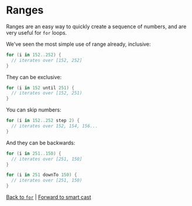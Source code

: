 # Ranges
Ranges are an easy way to quickly create a sequence of numbers, and are very useful for `for` loops.

We've seen the most simple use of range already, inclusive:
```kotlin
for (i in 152..252) {
  // iterates over [152, 252]
}
```

They can be exclusive:
```kotlin
for (i in 152 until 251) {
  // iterates over [152, 251)
}
```

You can skip numbers:
```kotlin
for (i in 152..252 step 2) {
  // iterates over 152, 154, 156...
}
```

And they can be backwards:
```kotlin
for (i in 251..150) {
  // iterates over [251, 150]
}

for (i in 251 downTo 150) {
  // iterates over [251, 150)
}
```

[Back to `for`](/control-operators/for.md) | [Forward to smart cast](/compiler-magic/smartcast.md)
